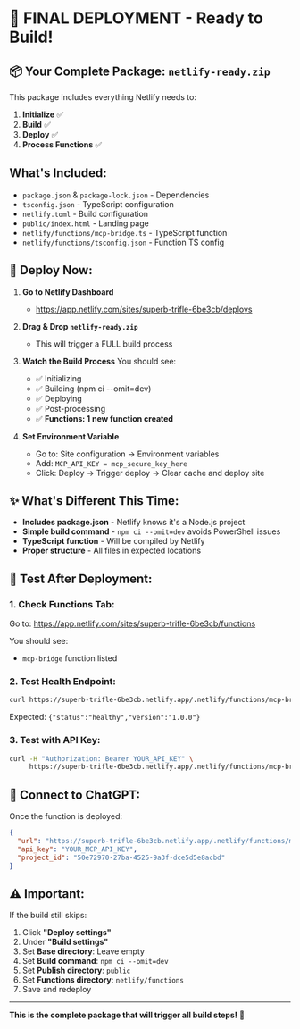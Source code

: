# 🚀 FINAL DEPLOYMENT - Ready to Build!

## 📦 Your Complete Package: `netlify-ready.zip`

This package includes everything Netlify needs to:
1. **Initialize** ✅
2. **Build** ✅  
3. **Deploy** ✅
4. **Process Functions** ✅

## What's Included:
- `package.json` & `package-lock.json` - Dependencies
- `tsconfig.json` - TypeScript configuration
- `netlify.toml` - Build configuration
- `public/index.html` - Landing page
- `netlify/functions/mcp-bridge.ts` - TypeScript function
- `netlify/functions/tsconfig.json` - Function TS config

## 🎯 Deploy Now:

1. **Go to Netlify Dashboard**
   - https://app.netlify.com/sites/superb-trifle-6be3cb/deploys

2. **Drag & Drop `netlify-ready.zip`**
   - This will trigger a FULL build process

3. **Watch the Build Process**
   You should see:
   - ✅ Initializing
   - ✅ Building (npm ci --omit=dev)
   - ✅ Deploying
   - ✅ Post-processing
   - ✅ **Functions: 1 new function created**

4. **Set Environment Variable**
   - Go to: Site configuration → Environment variables
   - Add: `MCP_API_KEY = mcp_secure_key_here`
   - Click: Deploy → Trigger deploy → Clear cache and deploy site

## ✨ What's Different This Time:

- **Includes package.json** - Netlify knows it's a Node.js project
- **Simple build command** - `npm ci --omit=dev` avoids PowerShell issues
- **TypeScript function** - Will be compiled by Netlify
- **Proper structure** - All files in expected locations

## 🧪 Test After Deployment:

### 1. Check Functions Tab:
Go to: https://app.netlify.com/sites/superb-trifle-6be3cb/functions

You should see:
- `mcp-bridge` function listed

### 2. Test Health Endpoint:
```bash
curl https://superb-trifle-6be3cb.netlify.app/.netlify/functions/mcp-bridge/health
```

Expected: `{"status":"healthy","version":"1.0.0"}`

### 3. Test with API Key:
```bash
curl -H "Authorization: Bearer YOUR_API_KEY" \
     https://superb-trifle-6be3cb.netlify.app/.netlify/functions/mcp-bridge/agents
```

## 🔗 Connect to ChatGPT:

Once the function is deployed:

```json
{
  "url": "https://superb-trifle-6be3cb.netlify.app/.netlify/functions/mcp-bridge",
  "api_key": "YOUR_MCP_API_KEY",
  "project_id": "50e72970-27ba-4525-9a3f-dce5d5e8acbd"
}
```

## ⚠️ Important:

If the build still skips:
1. Click **"Deploy settings"**
2. Under **"Build settings"**
3. Set **Base directory**: Leave empty
4. Set **Build command**: `npm ci --omit=dev`
5. Set **Publish directory**: `public`
6. Set **Functions directory**: `netlify/functions`
7. Save and redeploy

---

**This is the complete package that will trigger all build steps!** 🎉